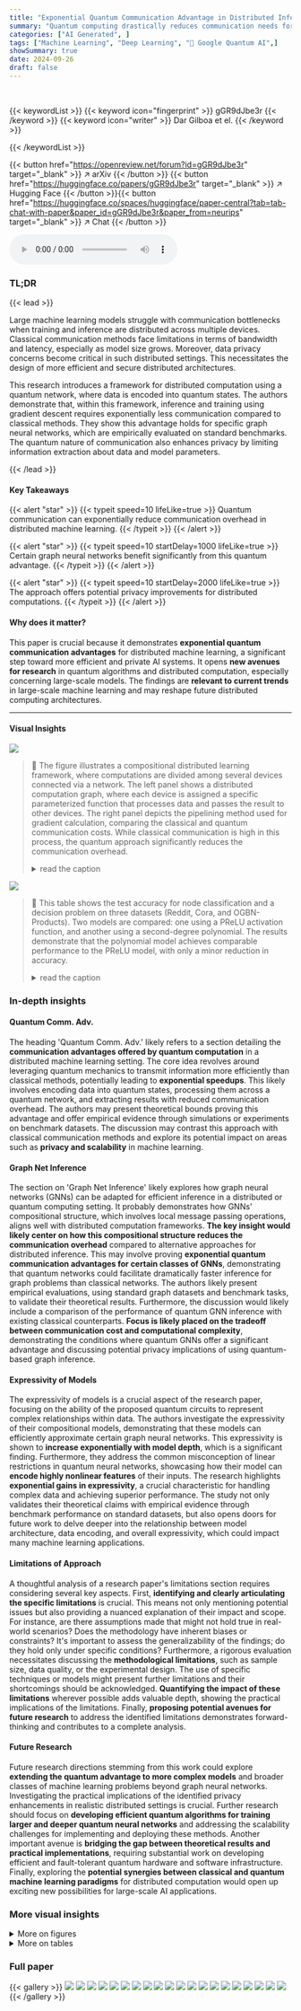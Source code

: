 ```yaml
---
title: "Exponential Quantum Communication Advantage in Distributed Inference and Learning"
summary: "Quantum computing drastically reduces communication needs for distributed machine learning, enabling faster and more private AI."
categories: ["AI Generated", ]
tags: ["Machine Learning", "Deep Learning", "🏢 Google Quantum AI",]
showSummary: true
date: 2024-09-26
draft: false
---
```


<br>

{{< keywordList >}}
{{< keyword icon="fingerprint" >}} gGR9dJbe3r {{< /keyword >}}
{{< keyword icon="writer" >}} Dar Gilboa et el. {{< /keyword >}}
 
{{< /keywordList >}}

{{< button href="https://openreview.net/forum?id=gGR9dJbe3r" target="_blank" >}}
↗ arXiv
{{< /button >}}
{{< button href="https://huggingface.co/papers/gGR9dJbe3r" target="_blank" >}}
↗ Hugging Face
{{< /button >}}{{< button href="https://huggingface.co/spaces/huggingface/paper-central?tab=tab-chat-with-paper&paper_id=gGR9dJbe3r&paper_from=neurips" target="_blank" >}}
↗ Chat
{{< /button >}}




<audio controls>
    <source src="https://ai-paper-reviewer.com/gGR9dJbe3r/podcast.wav" type="audio/wav">
    Your browser does not support the audio element.
</audio>


### TL;DR


{{< lead >}}

Large machine learning models struggle with communication bottlenecks when training and inference are distributed across multiple devices.  Classical communication methods face limitations in terms of bandwidth and latency, especially as model size grows. Moreover, data privacy concerns become critical in such distributed settings. This necessitates the design of more efficient and secure distributed architectures.

This research introduces a framework for distributed computation using a quantum network, where data is encoded into quantum states. The authors demonstrate that, within this framework, inference and training using gradient descent requires exponentially less communication compared to classical methods. They show this advantage holds for specific graph neural networks, which are empirically evaluated on standard benchmarks. The quantum nature of communication also enhances privacy by limiting information extraction about data and model parameters.

{{< /lead >}}


#### Key Takeaways

{{< alert "star" >}}
{{< typeit speed=10 lifeLike=true >}} Quantum communication can exponentially reduce communication overhead in distributed machine learning. {{< /typeit >}}
{{< /alert >}}

{{< alert "star" >}}
{{< typeit speed=10 startDelay=1000 lifeLike=true >}} Certain graph neural networks benefit significantly from this quantum advantage. {{< /typeit >}}
{{< /alert >}}

{{< alert "star" >}}
{{< typeit speed=10 startDelay=2000 lifeLike=true >}} The approach offers potential privacy improvements for distributed computations. {{< /typeit >}}
{{< /alert >}}

#### Why does it matter?
This paper is crucial because it demonstrates **exponential quantum communication advantages** for distributed machine learning, a significant step toward more efficient and private AI systems.  It opens **new avenues for research** in quantum algorithms and distributed computation, especially concerning large-scale models. The findings are **relevant to current trends** in large-scale machine learning and may reshape future distributed computing architectures.

------
#### Visual Insights



![](https://ai-paper-reviewer.com/gGR9dJbe3r/figures_2_1.jpg)

> 🔼 The figure illustrates a compositional distributed learning framework, where computations are divided among several devices connected via a network. The left panel shows a distributed computation graph, where each device is assigned a specific parameterized function that processes data and passes the result to other devices. The right panel depicts the pipelining method used for gradient calculation, comparing the classical and quantum communication costs. While classical communication is high in this process, the quantum approach significantly reduces the communication overhead.
> <details>
> <summary>read the caption</summary>
> Figure 1: Left: Distributed, compositional computation. Dashed lines separate devices with computational and storage resources. The circular nodes represent parameterized functions that are allocated distinct hardware resources and are spatially separated, while the square nodes represent data (yellow) and outputs corresponding to different tasks (green). The vertical axis represents time. This framework of hardware allocation enables flexible modification of the model structure in a task-dependent fashion. Right: Computation of gradient estimators ge at different layers of a model distributed across multiple devices by pipelining. Computing forward features με and backwards features ve (also known as computing a forward or backward pass) requires a large amount of classical communication (grey) but an exponentially smaller amount of quantum communication (yellow). L is the classical loss function, and Po an operator whose expectation value with respect to a quantum model gives the analogous loss function in the quantum case.
> </details>





![](https://ai-paper-reviewer.com/gGR9dJbe3r/tables_7_1.jpg)

> 🔼 This table shows the test accuracy for node classification and a decision problem on three datasets (Reddit, Cora, and OGBN-Products).  Two models are compared: one using a PReLU activation function, and another using a second-degree polynomial. The results demonstrate that the polynomial model achieves comparable performance to the PReLU model, with only a minor reduction in accuracy.
> <details>
> <summary>read the caption</summary>
> Table 1: Test Accuracy for Node Classification and Decision Problem. Replacing PRELU with a polynomial of degree 2 causes a slight reduction in accuracy (less than 1%) for both node classification and decision problem across all datasets.
> </details>





### In-depth insights


#### Quantum Comm. Adv.
The heading 'Quantum Comm. Adv.' likely refers to a section detailing the **communication advantages offered by quantum computation** in a distributed machine learning setting.  The core idea revolves around leveraging quantum mechanics to transmit information more efficiently than classical methods, potentially leading to **exponential speedups**. This likely involves encoding data into quantum states, processing them across a quantum network, and extracting results with reduced communication overhead. The authors may present theoretical bounds proving this advantage and offer empirical evidence through simulations or experiments on benchmark datasets. The discussion may contrast this approach with classical communication methods and explore its potential impact on areas such as **privacy and scalability** in machine learning.

#### Graph Net Inference
The section on 'Graph Net Inference' likely explores how graph neural networks (GNNs) can be adapted for efficient inference in a distributed or quantum computing setting.  It probably demonstrates how GNNs' compositional structure, which involves local message passing operations, aligns well with distributed computation frameworks.  **The key insight would likely center on how this compositional structure reduces the communication overhead** compared to alternative approaches for distributed inference. This may involve proving **exponential quantum communication advantages for certain classes of GNNs**, demonstrating that quantum networks could facilitate dramatically faster inference for graph problems than classical networks.  The authors likely present empirical evaluations, using standard graph datasets and benchmark tasks, to validate their theoretical results.  Furthermore, the discussion would likely include a comparison of the performance of quantum GNN inference with existing classical counterparts. **Focus is likely placed on the tradeoff between communication cost and computational complexity**, demonstrating the conditions where quantum GNNs offer a significant advantage and discussing potential privacy implications of using quantum-based graph inference.

#### Expressivity of Models
The expressivity of models is a crucial aspect of the research paper, focusing on the ability of the proposed quantum circuits to represent complex relationships within data.  The authors investigate the expressivity of their compositional models, demonstrating that these models can efficiently approximate certain graph neural networks. This expressivity is shown to **increase exponentially with model depth**, which is a significant finding.  Furthermore, they address the common misconception of linear restrictions in quantum neural networks, showcasing how their model can **encode highly nonlinear features** of their inputs. The research highlights **exponential gains in expressivity**, a crucial characteristic for handling complex data and achieving superior performance. The study not only validates their theoretical claims with empirical evidence through benchmark performance on standard datasets, but also opens doors for future work to delve deeper into the relationship between model architecture, data encoding, and overall expressivity, which could impact many machine learning applications.

#### Limitations of Approach
A thoughtful analysis of a research paper's limitations section requires considering several key aspects.  First, **identifying and clearly articulating the specific limitations** is crucial. This means not only mentioning potential issues but also providing a nuanced explanation of their impact and scope.  For instance, are there assumptions made that might not hold true in real-world scenarios?  Does the methodology have inherent biases or constraints? It's important to assess the generalizability of the findings; do they hold only under specific conditions?  Furthermore, a rigorous evaluation necessitates discussing the **methodological limitations**, such as sample size, data quality, or the experimental design. The use of specific techniques or models might present further limitations and their shortcomings should be acknowledged. **Quantifying the impact of these limitations** wherever possible adds valuable depth, showing the practical implications of the limitations. Finally, **proposing potential avenues for future research** to address the identified limitations demonstrates forward-thinking and contributes to a complete analysis.

#### Future Research
Future research directions stemming from this work could explore **extending the quantum advantage to more complex models** and broader classes of machine learning problems beyond graph neural networks.  Investigating the practical implications of the identified privacy enhancements in realistic distributed settings is crucial.  Further research should focus on **developing efficient quantum algorithms for training larger and deeper quantum neural networks** and addressing the scalability challenges for implementing and deploying these methods.  Another important avenue is **bridging the gap between theoretical results and practical implementations**, requiring substantial work on developing efficient and fault-tolerant quantum hardware and software infrastructure.   Finally, exploring the **potential synergies between classical and quantum machine learning paradigms** for distributed computation would open up exciting new possibilities for large-scale AI applications.


### More visual insights

<details>
<summary>More on figures
</summary>


![](https://ai-paper-reviewer.com/gGR9dJbe3r/figures_4_1.jpg)

> 🔼 This figure shows a distributed quantum circuit for calculating the loss function (L) and its gradients with respect to the parameters of the unitaries (A and B).  The circuit is composed of layers, with each layer involving a unitary operation performed by either Alice or Bob. The total communication required for estimating both L and its gradients is only polylogarithmic in the input size (N) and the number of parameters in each unitary (P), which is a significant improvement over classical methods.
> <details>
> <summary>read the caption</summary>
> Figure 2: Distributed quantum circuit implementing L for L = 2. Both L and its gradients with respect to the parameters of the unitaries can be estimated with total communication that is polylogarithmic in the size of the input data N and the number of trainable parameters per unitary P.
> </details>



![](https://ai-paper-reviewer.com/gGR9dJbe3r/figures_42_1.jpg)

> 🔼 This figure illustrates a compositional approach to distributed computation where separate devices handle different parts of a computation. The left panel shows the data flow in a compositional distributed computation, with nodes representing parameterized functions and data. The right panel depicts how gradient estimators can be computed via pipelining, showcasing the potential for quantum communication advantages.  Quantum communication is shown in yellow and classical communication in grey, highlighting the potential exponential reduction in communication overhead using quantum methods. 
> <details>
> <summary>read the caption</summary>
> Figure 1: Left: Distributed, compositional computation. Dashed lines separate devices with computational and storage resources. The circular nodes represent parameterized functions that are allocated distinct hardware resources and are spatially separated, while the square nodes represent data (yellow) and outputs corresponding to different tasks (green). The vertical axis represents time. This framework of hardware allocation enables flexible modification of the model structure in a task-dependent fashion. Right: Computation of gradient estimators ge at different layers of a model distributed across multiple devices by pipelining. Computing forward features με and backwards features ve (also known as computing a forward or backward pass) requires a large amount of classical communication (grey) but an exponentially smaller amount of quantum communication (yellow). L is the classical loss function, and Po an operator whose expectation value with respect to a quantum model gives the analogous loss function in the quantum case.
> </details>



</details>




<details>
<summary>More on tables
</summary>


![](https://ai-paper-reviewer.com/gGR9dJbe3r/tables_8_1.jpg)
> 🔼 This table presents the test accuracy results for graph classification across multiple benchmark datasets.  The results from the proposed model, SIGN (ours), are compared to several other state-of-the-art graph classification models, including GIN, DropGIN, DGCNN, U2GNN, HGP-SL, and WKPI. The table shows that the SIGN model achieves comparable performance across most datasets.
> <details>
> <summary>read the caption</summary>
> Table 2: Graph Classification Test Accuracy. Our model achieves comparable results to GIN and other known models on most datasets (see full table in Table 5).
> </details>

![](https://ai-paper-reviewer.com/gGR9dJbe3r/tables_41_1.jpg)
> 🔼 This table presents the results of node classification and decision problem experiments on three datasets: Reddit, Cora, and OGBN-Products.  Two models are compared: one using a standard PRELU activation function and another using a second-degree polynomial activation function. The table shows that the polynomial model achieves comparable accuracy to the PRELU model, with only a small decrease (less than 1%) in performance.
> <details>
> <summary>read the caption</summary>
> Table 1: Test Accuracy for Node Classification and Decision Problem. Replacing PRELU with a polynomial of degree 2 causes a slight reduction in accuracy (less than 1%) for both node classification and decision problem across all datasets.
> </details>

![](https://ai-paper-reviewer.com/gGR9dJbe3r/tables_41_2.jpg)
> 🔼 This table presents the test accuracy results for node classification and a decision problem on three datasets (Reddit, Cora, and OGBN-Products).  Two models are compared: SIGN with a PRELU activation function and SIGN with a second-degree polynomial activation function. The results show that replacing PRELU with a polynomial results in a small accuracy decrease (less than 1%).
> <details>
> <summary>read the caption</summary>
> Table 1: Test Accuracy for Node Classification and Decision Problem. Replacing PRELU with a polynomial of degree 2 causes a slight reduction in accuracy (less than 1%) for both node classification and decision problem across all datasets.
> </details>

![](https://ai-paper-reviewer.com/gGR9dJbe3r/tables_41_3.jpg)
> 🔼 This table compares the test accuracy of the proposed quantum graph neural network model against several other state-of-the-art graph classification models across multiple benchmark datasets. The results show that the proposed model achieves comparable or better accuracy than existing models on most datasets.
> <details>
> <summary>read the caption</summary>
> Table 2: Graph Classification Test Accuracy. Our model achieves comparable results to GIN and other known models on most datasets (see full table in Table 5).
> </details>

![](https://ai-paper-reviewer.com/gGR9dJbe3r/tables_42_1.jpg)
> 🔼 This table presents the test accuracy results for node classification and a derived decision problem on three datasets (Reddit, Cora, and OGBN-Products).  Two model variants are compared: one using the PRELU activation function and another using a second-degree polynomial. The results show that the polynomial variant achieves comparable performance with only a negligible decrease in accuracy.
> <details>
> <summary>read the caption</summary>
> Table 1: Test Accuracy for Node Classification and Decision Problem. Replacing PRELU with a polynomial of degree 2 causes a slight reduction in accuracy (less than 1%) for both node classification and decision problem across all datasets.
> </details>

</details>




### Full paper

{{< gallery >}}
<img src="https://ai-paper-reviewer.com/gGR9dJbe3r/1.png" class="grid-w50 md:grid-w33 xl:grid-w25" />
<img src="https://ai-paper-reviewer.com/gGR9dJbe3r/2.png" class="grid-w50 md:grid-w33 xl:grid-w25" />
<img src="https://ai-paper-reviewer.com/gGR9dJbe3r/3.png" class="grid-w50 md:grid-w33 xl:grid-w25" />
<img src="https://ai-paper-reviewer.com/gGR9dJbe3r/4.png" class="grid-w50 md:grid-w33 xl:grid-w25" />
<img src="https://ai-paper-reviewer.com/gGR9dJbe3r/5.png" class="grid-w50 md:grid-w33 xl:grid-w25" />
<img src="https://ai-paper-reviewer.com/gGR9dJbe3r/6.png" class="grid-w50 md:grid-w33 xl:grid-w25" />
<img src="https://ai-paper-reviewer.com/gGR9dJbe3r/7.png" class="grid-w50 md:grid-w33 xl:grid-w25" />
<img src="https://ai-paper-reviewer.com/gGR9dJbe3r/8.png" class="grid-w50 md:grid-w33 xl:grid-w25" />
<img src="https://ai-paper-reviewer.com/gGR9dJbe3r/9.png" class="grid-w50 md:grid-w33 xl:grid-w25" />
<img src="https://ai-paper-reviewer.com/gGR9dJbe3r/10.png" class="grid-w50 md:grid-w33 xl:grid-w25" />
<img src="https://ai-paper-reviewer.com/gGR9dJbe3r/11.png" class="grid-w50 md:grid-w33 xl:grid-w25" />
<img src="https://ai-paper-reviewer.com/gGR9dJbe3r/12.png" class="grid-w50 md:grid-w33 xl:grid-w25" />
<img src="https://ai-paper-reviewer.com/gGR9dJbe3r/13.png" class="grid-w50 md:grid-w33 xl:grid-w25" />
<img src="https://ai-paper-reviewer.com/gGR9dJbe3r/14.png" class="grid-w50 md:grid-w33 xl:grid-w25" />
<img src="https://ai-paper-reviewer.com/gGR9dJbe3r/15.png" class="grid-w50 md:grid-w33 xl:grid-w25" />
<img src="https://ai-paper-reviewer.com/gGR9dJbe3r/16.png" class="grid-w50 md:grid-w33 xl:grid-w25" />
<img src="https://ai-paper-reviewer.com/gGR9dJbe3r/17.png" class="grid-w50 md:grid-w33 xl:grid-w25" />
<img src="https://ai-paper-reviewer.com/gGR9dJbe3r/18.png" class="grid-w50 md:grid-w33 xl:grid-w25" />
<img src="https://ai-paper-reviewer.com/gGR9dJbe3r/19.png" class="grid-w50 md:grid-w33 xl:grid-w25" />
<img src="https://ai-paper-reviewer.com/gGR9dJbe3r/20.png" class="grid-w50 md:grid-w33 xl:grid-w25" />
{{< /gallery >}}